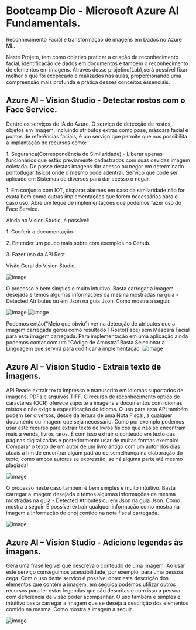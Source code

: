 # Bootcamp Dio - Microsoft Azure AI Fundamentals.
Reconhecimento Facial e transformação de imagens em Dados no Azure ML.

Neste Projeto, tem como objetivo praticar a criação de reconhecimento facial, identificação de dados em documentos e também o reconhecimento de elementos em imagens. Através desse projetino(Lab),será possível fixar melhor o que foi excplicado e realizados nas aulas, proporcionando uma compreensão mais profunda e prática desses conceitos essenciais.


## Azure AI – Vision Studio - Detectar rostos com o Face Service.
<p>Dentre os serviços de IA do Azure. O serviço de detecção de rostos, objetos em imagem, incluindo atributos extras como pose, máscara facial e pontos de referências faciais, é um serviço que permite que nos possibilita a implantação de recursos como:</p>
      <p>1. Segurança(Correspondência de Similaridade) - Liberar apenas funcionários que estão previamente cadastrados com suas devidas imagem coletada. De posse destas imagens dar acesso ou negar em determinado ponto(lugar físico) onde o mesmo pode adentrar. Serviço que pode ser aplicado em Sistemas de diversos para dar acesso o negar.</p>
      <p>1. Em conjunto com IOT, disparar alarmes em caso da similaridade não for exata bem como outras implementações que forem necessárias para o caso uso. Abre um leque de implementações que podemos fazer uso do Face Service.</p>
<p>Ainda no Vision Studio, é possível:</p>
      <p> 1. Conferir a documentação.</p>
      <p> 2. Entender um pouco mais sobre com exemplos no Github.</p>
      <p> 3. Fazer uso da API Rest.</p>
Visão Geral do Vision Studio.

![image](https://github.com/AdrianoProfileAdsCloud/Prj2-AI-900/assets/141897391/3dba686f-2986-4511-b780-5772774be89b)

O processo é bem simples e muito intuitivo. Basta carregar a imagem desejada e temos algumas informações da mesma mostradas na guia - Detected Atributes ou em Json na guia Json. Como mostra a seguir.

![image](https://github.com/AdrianoProfileAdsCloud/Prj2-AI-900/assets/141897391/14b71504-1bb0-4202-b9f4-3e2b4427806a)
![image](https://github.com/AdrianoProfileAdsCloud/Prj2-AI-900/assets/141897391/6a5ce446-6ecf-448d-9d99-2634aa4e6deb)

Podemos então(“Meio que obvio”) ver na detecção de atributos que a imagem carregada gerou como resultado 1 Rosto(Face) sem Máscara Facial para esta imagem carregada.
Para implementação em uma aplicação ainda podemos contar com um “Código de Amostra”.Basta Selecionar a Linguagem que servirá para codificar a implementação.
![image](https://github.com/AdrianoProfileAdsCloud/Prj2-AI-900/assets/141897391/42dd987d-1c53-4769-92c1-a25079d9549f)

## Azure AI – Vision Studio - Extraia texto de imagens.

 API Reade extrair texto impresso e manuscrito em idiomas suportados de imagens, PDFs e arquivos TIFF. O recurso de reconhecimento óptico de caracteres (OCR) oferece suporte a imagens e documentos com idiomas mistos e não exige a especificação do idioma. 
 O uso para esta API também podem ser diversos, desde da leitura de uma Nota Fiscal, a qualquer documento ou imagem que seja necessário.
Como por exemplo podemos usar este recurso para extrair texto de livros físicos que não se encontram mais a venda, livros raros. É com isso extrair o conteúdo em texto das páginas digitalizadas e posteriormente usar de muitas formas exemplo: Comparar o texto de um autor de um livro antigo com um autor dos dias atuais a fim de encontrar algum padrão de semelhança na elaboração do texto, como ambos autores se expressão, se há alguma parte até mesmo plagiada!

![image](https://github.com/AdrianoProfileAdsCloud/Prj2-AI-900/assets/141897391/a9390bb4-3096-4360-a1e1-0cf737cfb8e1)

O processo neste caso também é bem simples e muito intuitivo. Basta carregar a imagem desejada e temos algumas informações da mesma mostradas na guia - Detected Atributes ou em Json na guia Json. Como mostra a seguir. É possível extrair qualquer informação como mostra na imagem a informação do cnpj contido na nota fiscal carregada.

![image](https://github.com/AdrianoProfileAdsCloud/Prj2-AI-900/assets/141897391/dae1a20c-0acd-4dc0-a789-e30cc80dcd91)

## Azure AI – Vision Studio - Adicione legendas às imagens.

Gera uma frase legível que descreva o conteúdo de uma imagem. Ao usar este serviço conseguimos acessibilidade, por exemplo, para uma pessoa cega. Com o uso deste serviço é possível obter esta descrição dos elementos que contém a imagem, em seguida podemos utilizar outros recursos para ler estas legendas que são descritas e com isso a pessoa com deficiência de visão poder acompanhar.
 O uso também e simples e intuitivo basta carregar a imagem que se deseja a descrição dos elementos contido na mesma. Como mostra a imagem a seguir.

 ![image](https://github.com/AdrianoProfileAdsCloud/Prj2-AI-900/assets/141897391/7188bfa8-8097-4fe5-8600-ac402f6ca67f)

